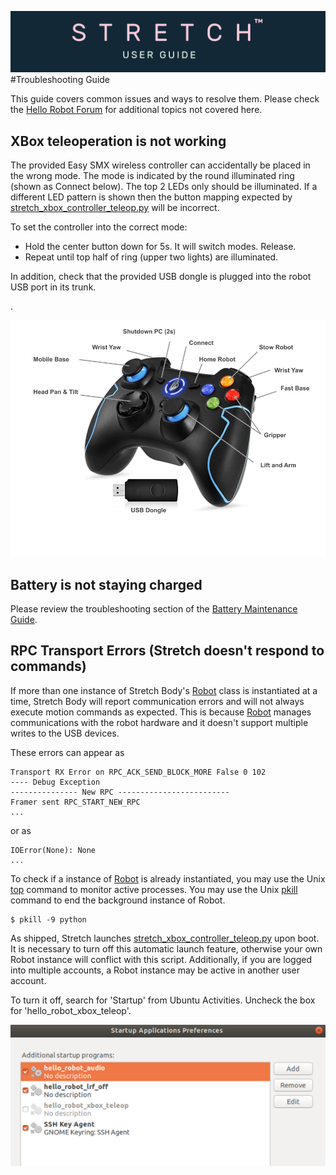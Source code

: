 ![](../images/user_guide_banner.png)
#Troubleshooting Guide

This guide covers common issues and ways to resolve them. Please check the [Hello Robot Forum](forum.hello-robot.com) for additional topics not covered here.

## XBox teleoperation is not working 

The provided Easy SMX wireless controller can accidentally be placed in the wrong mode. The mode is indicated by the round illuminated ring (shown as Connect below). The top 2 LEDs only should be illuminated. If a different LED pattern is shown then the button mapping expected by [stretch_xbox_controller_teleop.py](https://github.com/hello-robot/stretch_body/blob/master/tools/bin/stretch_xbox_controller_teleop.py0) will be incorrect.

To set the controller into the correct mode:

- Hold the center button down for 5s. It will switch modes. Release.
- Repeat until top half of ring (upper two lights) are illuminated.

In addition, check that the provided USB dongle is plugged into the robot USB port in its trunk.

. 

![](../images/xbox.png)

## Battery is not staying charged

Please review the troubleshooting section of the [Battery Maintenance Guide](./battery_maintenance_guide.md).

## RPC Transport Errors (Stretch doesn't respond to commands)

If more than one instance of Stretch Body's [Robot](https://github.com/hello-robot/stretch_body/blob/master/body/stretch_body/robot.py) class is instantiated at a time, Stretch Body will report communication errors and will not always execute motion commands as expected. This is because [Robot](https://github.com/hello-robot/stretch_body/blob/master/body/stretch_body/robot.py)  manages communications with the robot hardware and it doesn't support multiple writes to the USB devices.

These errors can appear as

```
Transport RX Error on RPC_ACK_SEND_BLOCK_MORE False 0 102
---- Debug Exception
--------------- New RPC -------------------------
Framer sent RPC_START_NEW_RPC
...
```

or as

```
IOError(None): None
...
```

To check if a instance of [Robot](https://github.com/hello-robot/stretch_body/blob/master/body/stretch_body/robot.py) is already instantiated, you may use the Unix [top](https://www.unixtutorial.org/commands/top) command to monitor active processes. You may use the Unix [pkill](https://linuxize.com/post/pkill-command-in-linux/) command to end the background instance of Robot.

```
$ pkill -9 python
```

As shipped, Stretch launches [stretch_xbox_controller_teleop.py](https://github.com/hello-robot/stretch_body/blob/master/tools/bin/stretch_xbox_controller_teleop.py) upon boot. It is necessary to turn off this automatic launch feature, otherwise your own Robot instance will conflict with this script. Additionally, if you are logged into multiple accounts, a Robot instance may be active in another user account.

To turn it off, search for 'Startup' from Ubuntu Activities. Uncheck the box for 'hello_robot_xbox_teleop'.


![](../images/xbox_off_rs.png)



